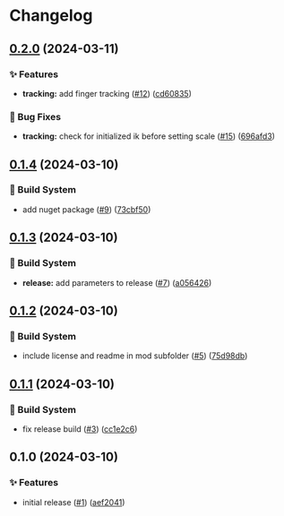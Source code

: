 # Changelog

## [0.2.0](https://github.com/Xenira/TTIK/compare/v0.1.4...v0.2.0) (2024-03-11)


### ✨ Features

* **tracking:** add finger tracking ([#12](https://github.com/Xenira/TTIK/issues/12)) ([cd60835](https://github.com/Xenira/TTIK/commit/cd60835b113ea001d481df3f940a41bdfa3d03e1))


### 🐛 Bug Fixes

* **tracking:** check for initialized ik before setting scale ([#15](https://github.com/Xenira/TTIK/issues/15)) ([696afd3](https://github.com/Xenira/TTIK/commit/696afd31fc75ec51a56e83581ad7915752620f28))

## [0.1.4](https://github.com/Xenira/TTIK/compare/v0.1.3...v0.1.4) (2024-03-10)


### 👷 Build System

* add nuget package ([#9](https://github.com/Xenira/TTIK/issues/9)) ([73cbf50](https://github.com/Xenira/TTIK/commit/73cbf507d3746e8097bd9587564e0cd0ec1a2673))

## [0.1.3](https://github.com/Xenira/TTIK/compare/v0.1.2...v0.1.3) (2024-03-10)


### 👷 Build System

* **release:** add parameters to release ([#7](https://github.com/Xenira/TTIK/issues/7)) ([a056426](https://github.com/Xenira/TTIK/commit/a0564269d525f2b6238f7591d2b9277de99ab4a1))

## [0.1.2](https://github.com/Xenira/TTIK/compare/v0.1.1...v0.1.2) (2024-03-10)


### 👷 Build System

* include license and readme in mod subfolder ([#5](https://github.com/Xenira/TTIK/issues/5)) ([75d98db](https://github.com/Xenira/TTIK/commit/75d98db91115eabe03f9acd1ba0a79c15a5c625a))

## [0.1.1](https://github.com/Xenira/TTIK/compare/v0.1.0...v0.1.1) (2024-03-10)


### 👷 Build System

* fix release build ([#3](https://github.com/Xenira/TTIK/issues/3)) ([cc1e2c6](https://github.com/Xenira/TTIK/commit/cc1e2c6082234d53d9f0cb467673caa92ddaa908))

## 0.1.0 (2024-03-10)


### ✨ Features

* initial release ([#1](https://github.com/Xenira/TTIK/issues/1)) ([aef2041](https://github.com/Xenira/TTIK/commit/aef2041c47d164697036fc7651fbfd070f49c668))
